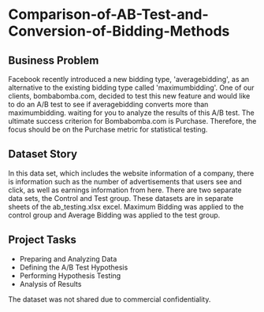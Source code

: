 # Comparison-of-AB-Test-and-Conversion-of-Bidding-Methods

## Business Problem 
Facebook recently introduced a new bidding type, 'averagebidding', as an alternative to the existing bidding type called 'maximumbidding'. One of our clients, bombabomba.com, decided to test this new feature and would like to do an A/B test to see if averagebidding converts more than maximumbidding. waiting for you to analyze the results of this A/B test. The ultimate success criterion for Bombabomba.com is Purchase. Therefore, the focus should be on the Purchase metric for statistical testing. 

## Dataset Story 
In this data set, which includes the website information of a company, there is information such as the number of advertisements that users see and click, as well as earnings information from here. There are two separate data sets, the Control and Test group. These datasets are in separate sheets of the ab_testing.xlsx excel. Maximum Bidding was applied to the control group and Average Bidding was applied to the test group. 

## Project Tasks 
* Preparing and Analyzing Data 
* Defining the A/B Test Hypothesis 
* Performing Hypothesis Testing 
* Analysis of Results

The dataset was not shared due to commercial confidentiality.

